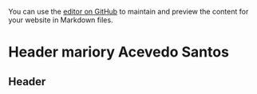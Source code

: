 

You can use the [editor on GitHub](https://github.com/MarioryAcevedo1237/prima-pa/edit/master/README.md) to maintain and preview the content for your website in Markdown files.




# Header mariory Acevedo Santos
## Header 
